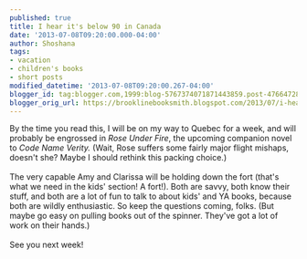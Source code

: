 ```yaml
---
published: true
title: I hear it's below 90 in Canada
date: '2013-07-08T09:20:00.000-04:00'
author: Shoshana
tags:
- vacation
- children's books
- short posts
modified_datetime: '2013-07-08T09:20:00.267-04:00'
blogger_id: tag:blogger.com,1999:blog-5767374071871443859.post-4766472879983647204
blogger_orig_url: https://brooklinebooksmith.blogspot.com/2013/07/i-hear-its-below-90-in-canada.html
---
```


By the time you read this, I will be on my way to Quebec for a week, and will probably be engrossed in <em>Rose Under Fire</em>, the upcoming companion novel to <em>Code Name Verity. </em>(Wait, Rose suffers some fairly major flight mishaps, doesn't she? Maybe I should rethink this packing choice.)<br /><br />The very capable Amy and Clarissa will be holding down the fort (that's what we need in the kids' section! A fort!). Both are savvy, both know their stuff, and both are a lot of fun to talk to about kids' and YA books, because both are wildly enthusiastic. So keep the questions coming, folks. (But maybe go easy on pulling books out of the spinner. They've got a lot of work on their hands.)<br /><br />See you next week!